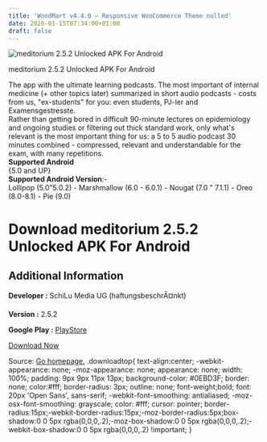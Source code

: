 ```yaml
---
title: 'WoodMart v4.4.0 – Responsive WooCommerce Theme nulled'
date: 2020-01-15T07:34:00+01:00
draft: false
---
```


![meditorium 2.5.2 Unlocked APK For Android](https://i0.wp.com/apkhome.net/wp-content/uploads/2020/01/meditorium-2.5.2-Unlocked.png "meditorium 2.5.2 Unlocked APK For Android")

  

meditorium 2.5.2 Unlocked APK For Android

The app with the ultimate learning podcasts. The most important of internal medicine (+ other topics later) summarized in short audio podcasts - costs from us, "ex-students" for you: even students, PJ-ler and Examensgestresste.  
Rather than getting bored in difficult 90-minute lectures on epidemiology and ongoing studies or filtering out thick standard work, only what's relevant is the most important thing for us: a 5 to 5 audio podcast 30 minutes combined - compressed, relevant and understandable for the exam, with many repetitions.  
**Supported Android**  
{5.0 and UP}  
**Supported Android Version**:-  
Lollipop (5.0"5.0.2) - Marshmallow (6.0 - 6.0.1) - Nougat (7.0 " 7.1.1) - Oreo (8.0-8.1) - Pie (9.0)

Download meditorium 2.5.2 Unlocked APK For Android
==================================================

Additional Information
----------------------

**Developer :** SchiLu Media UG (haftungsbeschrÃ¤nkt)

**Version :** 2.5.2

**Google Play :** [PlayStore](https://play.google.com/store/apps/details?id=com.schilumedia.meditorium&hl=en)

  

[Download Now](https://store4app.co/post/meditorium-2-5-2-unlocked-apk-for-android_1579070432)

  
Source: [Go homepage.](https://store4app.co/post/meditorium-2-5-2-unlocked-apk-for-android_1579070432) .downloadtop{ text-align:center; -webkit-appearance: none; -moz-appearance: none; appearance: none; width: 100%; padding: 9px 9px 11px 13px; background-color: #0EBD3F; border: none; color:#fff; border-radius: 3px; outline: none; font-weight;bold; font: 20px 'Open Sans', sans-serif; -webkit-font-smoothing: antialiased; -moz-osx-font-smoothing: grayscale; color: #fff; cursor: pointer; border-radius:15px;-webkit-border-radius:15px;-moz-border-radius:5px;box-shadow:0 0 5px rgba(0,0,0,.2);-moz-box-shadow:0 0 5px rgba(0,0,0,.2);-webkit-box-shadow:0 0 5px rgba(0,0,0,.2) !important; }